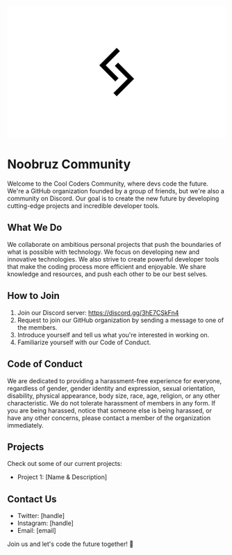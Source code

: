 ![Noobruz Logo](https://github.com/noobruz/.github/blob/main/profile/images/Noobruz.png)

# Noobruz Community
Welcome to the Cool Coders Community, where devs code the future. We're a GitHub organization founded by a group of friends, but we're also a community on Discord. Our goal is to create the new future by developing cutting-edge projects and incredible developer tools.

## What We Do
We collaborate on ambitious personal projects that push the boundaries of what is possible with technology. We focus on developing new and innovative technologies. We also strive to create powerful developer tools that make the coding process more efficient and enjoyable. We share knowledge and resources, and push each other to be our best selves.

## How to Join
1. Join our Discord server: https://discord.gg/3hE7CSkFn4
2. Request to join our GitHub organization by sending a message to one of the members.
3. Introduce yourself and tell us what you're interested in working on.
4. Familiarize yourself with our Code of Conduct.

## Code of Conduct
We are dedicated to providing a harassment-free experience for everyone, regardless of gender, gender identity and expression, sexual orientation, disability, physical appearance, body size, race, age, religion, or any other characteristic. We do not tolerate harassment of members in any form. If you are being harassed, notice that someone else is being harassed, or have any other concerns, please contact a member of the organization immediately.

## Projects
Check out some of our current projects:
* Project 1: [Name & Description]

## Contact Us
* Twitter: [handle]
* Instagram: [handle]
* Email: [email]

Join us and let's code the future together! 🚀
